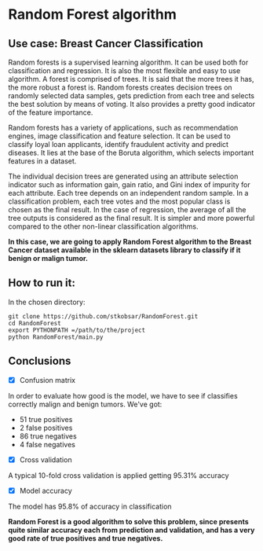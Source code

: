# Random Forest algorithm 

## Use case: Breast Cancer Classification

Random forests is a supervised learning algorithm. It can be used both for classification 
and regression. It is also the most flexible and easy to use algorithm. A forest is 
comprised of trees. It is said that the more trees it has, the more robust a forest is. 
Random forests creates decision trees on randomly selected data samples, gets prediction
from each tree and selects the best solution by means of voting. It also provides a 
pretty good indicator of the feature importance.

Random forests has a variety of applications, such as recommendation engines, 
image classification and feature selection. It can be used to classify loyal loan 
applicants, identify fraudulent activity and predict diseases. It lies at the base of 
the Boruta algorithm, which selects important features in a dataset.

The individual decision trees are generated using an attribute selection indicator such as 
information gain, gain ratio, and Gini index of impurity for each attribute. Each tree depends on an 
independent random sample. In a classification problem, each tree votes and the most 
popular class is chosen as the final result. In the case of regression, the average of 
all the tree outputs is considered as the final result. It is simpler and more powerful 
compared to the other non-linear classification algorithms.

**In this case, we are going to apply Random Forest algorithm to the Breast Cancer dataset 
available in the sklearn datasets library to classify if it benign or malign tumor.** 

## How to run it:

In the chosen directory:

```
git clone https://github.com/stkobsar/RandomForest.git
cd RandomForest
export PYTHONPATH =/path/to/the/project
python RandomForest/main.py 
```

## Conclusions

- [x] Confusion matrix

In order to evaluate how good is the model, we have to see if classifies correctly malign and
benign tumors. We've got:

- 51 true positives
- 2 false positives
- 86 true negatives
- 4 false negatives

- [x] Cross validation

A typical 10-fold cross validation is applied getting 95.31% accuracy

- [x] Model accuracy

The model has 95.8% of accuracy in classification

**Random Forest is a good algorithm to solve this problem, since presents quite similar
accuracy each from prediction and validation, and has a very good rate of true positives and 
true negatives.**

